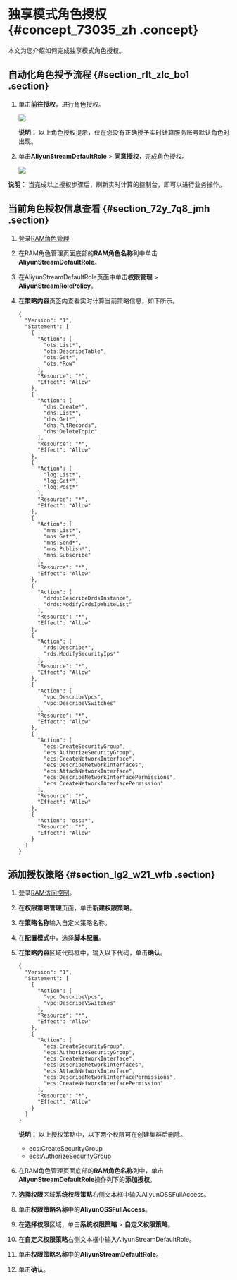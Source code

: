 # 独享模式角色授权 {#concept_73035_zh .concept}

本文为您介绍如何完成独享模式角色授权。

## 自动化角色授予流程 {#section_rlt_zlc_bo1 .section}

1.  单击**前往授权**，进行角色授权。

    ![](images/21850_zh-CN_source.png)

    **说明：** 以上角色授权提示，仅在您没有正确授予实时计算服务账号默认角色时出现。

2.  单击**AliyunStreamDefaultRole** \> **同意授权**，完成角色授权。

    ![](http://static-aliyun-doc.oss-cn-hangzhou.aliyuncs.com/assets/img/40814/156393042721856_zh-CN.png)


**说明：** 当完成以上授权步骤后，刷新实时计算的控制台，即可以进行业务操作。

## 当前角色授权信息查看 {#section_72y_7q8_jmh .section}

1.  登录[RAM角色管理](https://ram.console.aliyun.com/roles)
2.  在RAM角色管理页面底部的**RAM角色名称**列中单击**AliyunStreamDefaultRole**。
3.  在AliyunStreamDefaultRole页面中单击**权限管理** \> **AliyunStreamRolePolicy**。
4.  在**策略内容**页签内查看实时计算当前策略信息，如下所示。

    ``` {#codeblock_qgd_8vf_4g0 .language-sql}
    {
      "Version": "1",
      "Statement": [
        {
          "Action": [
            "ots:List*",
            "ots:DescribeTable",
            "ots:Get*",
            "ots:*Row"
          ],
          "Resource": "*",
          "Effect": "Allow"
        },
        {
          "Action": [
            "dhs:Create*",
            "dhs:List*",
            "dhs:Get*",
            "dhs:PutRecords",
            "dhs:DeleteTopic"
          ],
          "Resource": "*",
          "Effect": "Allow"
        },
        {
          "Action": [
            "log:List*",
            "log:Get*",
            "log:Post*"
          ],
          "Resource": "*",
          "Effect": "Allow"
        },
        {
          "Action": [
            "mns:List*",
            "mns:Get*",
            "mns:Send*",
            "mns:Publish*",
            "mns:Subscribe"
          ],
          "Resource": "*",
          "Effect": "Allow"
        },
        {
          "Action": [
            "drds:DescribeDrdsInstance",
            "drds:ModifyDrdsIpWhiteList"
          ],
          "Resource": "*",
          "Effect": "Allow"
        },
        {
          "Action": [
            "rds:Describe*",
            "rds:ModifySecurityIps*"
          ],
          "Resource": "*",
          "Effect": "Allow"
        },
        {
          "Action": [
            "vpc:DescribeVpcs",
            "vpc:DescribeVSwitches"
          ],
          "Resource": "*",
          "Effect": "Allow"
        },
        {
          "Action": [
            "ecs:CreateSecurityGroup",
            "ecs:AuthorizeSecurityGroup",
            "ecs:CreateNetworkInterface",
            "ecs:DescribeNetworkInterfaces",
            "ecs:AttachNetworkInterface",
            "ecs:DescribeNetworkInterfacePermissions",
            "ecs:CreateNetworkInterfacePermission"
          ],
          "Resource": "*",
          "Effect": "Allow"
        },
        {
          "Action": "oss:*",
          "Resource": "*",
          "Effect": "Allow"
        }
      ]
    }
    ```


## 添加授权策略 {#section_lg2_w21_wfb .section}

1.  登录[RAM访问控制](https://ram.console.aliyun.com/policies)。
2.  在**权限策略管理**页面，单击**新建权限策略**。
3.  在**策略名称**输入自定义策略名称。
4.  在**配置模式**中，选择**脚本配置**。
5.  在**策略内容**区域代码框中，输入以下代码，单击**确认**。

    ``` {#codeblock_2d2_4oy_706 .language-html}
    {
      "Version": "1",
      "Statement": [
        {
          "Action": [
            "vpc:DescribeVpcs",
            "vpc:DescribeVSwitches"
          ],
          "Resource": "*",
          "Effect": "Allow"
        },
        {
          "Action": [
            "ecs:CreateSecurityGroup",
            "ecs:AuthorizeSecurityGroup",
            "ecs:CreateNetworkInterface",
            "ecs:DescribeNetworkInterfaces",
            "ecs:AttachNetworkInterface",
            "ecs:DescribeNetworkInterfacePermissions",
            "ecs:CreateNetworkInterfacePermission"
          ],
          "Resource": "*",
          "Effect": "Allow"
        }
      ]
    }                    
    ```

    **说明：** 以上授权策略中，以下两个权限可在创建集群后删除。

    -   ecs:CreateSecurityGroup
    -   ecs:AuthorizeSecurityGroup
6.  在RAM角色管理页面底部的**RAM角色名称**列中，单击**AliyunStreamDefaultRole**操作列下的**添加授权**。
7.  **选择权限**区域**系统权限策略**右侧文本框中输入AliyunOSSFullAccess。
8.  单击**权限策略名称**中的**AliyunOSSFullAccess**。
9.  在**选择权限**区域，单击**系统权限策略** \> **自定义权限策略**。
10. 在**自定义权限策略**右侧文本框中输入AliyunStreamDefaultRole。
11. 单击**权限策略名称**中的**AliyunStreamDefaultRole**。
12. 单击**确认**。

